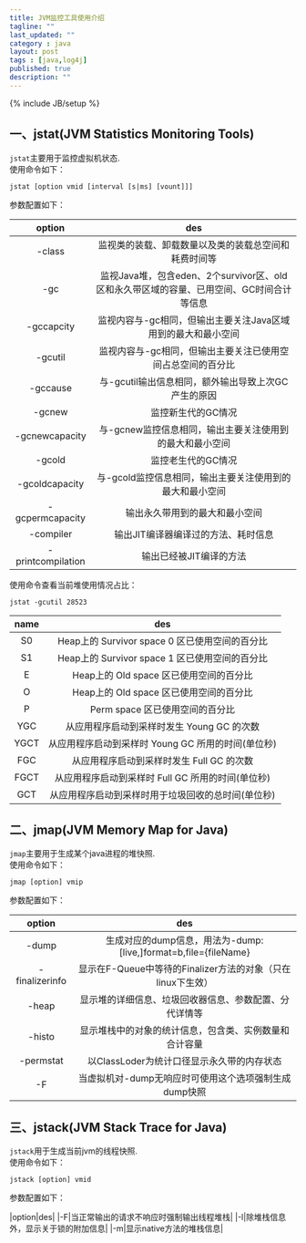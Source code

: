 ```yaml
---
title: JVM监控工具使用介绍
tagline: ""
last_updated: ""
category : java
layout: post
tags : [java,log4j]
published: true
description: ""
---
```

{% include JB/setup %}

## 一、jstat(JVM Statistics Monitoring Tools)

`jstat`主要用于监控虚拟机状态.  
使用命令如下：  
```
jstat [option vmid [interval [s|ms] [vount]]]
```

参数配置如下：  

|option|des|
|:--:|:--:|
|-class|监视类的装载、卸载数量以及类的装载总空间和耗费时间等|
|-gc|监视Java堆，包含eden、2个survivor区、old区和永久带区域的容量、已用空间、GC时间合计等信息|
|-gccapcity|监视内容与-gc相同，但输出主要关注Java区域用到的最大和最小空间|
|-gcutil|监视内容与-gc相同，但输出主要关注已使用空间占总空间的百分比|
|-gccause|与-gcutil输出信息相同，额外输出导致上次GC产生的原因|
|-gcnew|监控新生代的GC情况|
|-gcnewcapacity|与-gcnew监控信息相同，输出主要关注使用到的最大和最小空间|
|-gcold|监控老生代的GC情况|
|-gcoldcapacity|与-gcold监控信息相同，输出主要关注使用到的最大和最小空间|
|-gcpermcapacity|输出永久带用到的最大和最小空间|
|-compiler|输出JIT编译器编译过的方法、耗时信息|
|-printcompilation|输出已经被JIT编译的方法|

使用命令查看当前堆使用情况占比：  
```
jstat -gcutil 28523
```

|name|des|
|:--:|:--:|
|S0|Heap上的 Survivor space 0 区已使用空间的百分比|
|S1|Heap上的 Survivor space 1 区已使用空间的百分比|
|E|Heap上的 Old space 区已使用空间的百分比|
|O|Heap上的 Old space 区已使用空间的百分比|
|P|Perm space 区已使用空间的百分比|
|YGC|从应用程序启动到采样时发生 Young GC 的次数|
|YGCT|从应用程序启动到采样时 Young GC 所用的时间(单位秒)|
|FGC|从应用程序启动到采样时发生 Full GC 的次数|
|FGCT|从应用程序启动到采样时 Full GC 所用的时间(单位秒)|
|GCT|从应用程序启动到采样时用于垃圾回收的总时间(单位秒)|

## 二、jmap(JVM Memory Map for Java)

`jmap`主要用于生成某个java进程的堆快照.  
使用命令如下：  
```
jmap [option] vmip
```

参数配置如下：  

|option|des|
|:--:|:--:|
|-dump|生成对应的dump信息，用法为-dump:[live,]format=b,file={fileName}|
|-finalizerinfo|显示在F-Queue中等待的Finalizer方法的对象（只在linux下生效）|
|-heap|显示堆的详细信息、垃圾回收器信息、参数配置、分代详情等|
|-histo|显示堆栈中的对象的统计信息，包含类、实例数量和合计容量|
|-permstat|以ClassLoder为统计口径显示永久带的内存状态|
|-F|当虚拟机对-dump无响应时可使用这个选项强制生成dump快照|

## 三、jstack(JVM Stack Trace for Java)

`jstack`用于生成当前jvm的线程快照.  
使用命令如下：  
```
jstack [option] vmid
```

参数配置如下：

|option|des|
|-F|当正常输出的请求不响应时强制输出线程堆栈|
|-l|除堆栈信息外，显示关于锁的附加信息|
|-m|显示native方法的堆栈信息|
